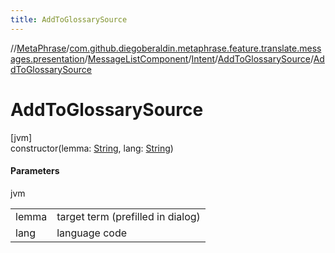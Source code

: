```yaml
---
title: AddToGlossarySource
---
```

//[MetaPhrase](../../../../../index.html)/[com.github.diegoberaldin.metaphrase.feature.translate.messages.presentation](../../../index.html)/[MessageListComponent](../../index.html)/[Intent](../index.html)/[AddToGlossarySource](index.html)/[AddToGlossarySource](-add-to-glossary-source.html)



# AddToGlossarySource



[jvm]\
constructor(lemma: [String](https://kotlinlang.org/api/latest/jvm/stdlib/kotlin/-string/index.html), lang: [String](https://kotlinlang.org/api/latest/jvm/stdlib/kotlin/-string/index.html))



#### Parameters


jvm

| | |
|---|---|
| lemma | target term (prefilled in dialog) |
| lang | language code |




